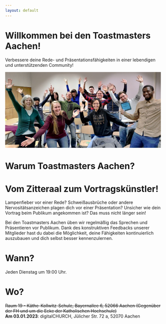 ```yaml
---
layout: default
---
```


# Willkommen bei den Toastmasters Aachen!

Verbessere deine Rede- und Präsentationsfähigkeiten in einer lebendigen und unterstützenden Community!
<p align="center">

<img src="/assets/images/tmclubgrouppic.jpeg" width="600">
</p>

# Warum Toastmasters Aachen?

# Vom Zitteraal zum Vortragskünstler!

Lampenfieber vor einer Rede?
Schweißausbrüche oder andere Nervositätsanzeichen plagen dich vor einer Präsentation?
Unsicher wie dein Vortrag beim Publikum angekommen ist?
Das muss nicht länger sein!

Bei den Toastmasters Aachen üben wir regelmäßig das Sprechen und Präsentieren vor Publikum.
Dank des konstruktiven Feedbacks unserer Mitglieder hast du dabei die Möglichkeit, deine Fähigkeiten kontinuierlich auszubauen und dich selbst besser kennenzulernen.

# Wann?

Jeden Dienstag um 19:00 Uhr.

# Wo?

<del>Raum 19 - Käthe-Kollwitz-Schule, Bayernallee 6, 52066 Aachen (Gegenüber der FH und um die Ecke der Katholischen Hochschule)</del>
</br>
**Am 03.01.2023**: digitalCHURCH, Jülicher Str. 72 a, 52070 Aachen
